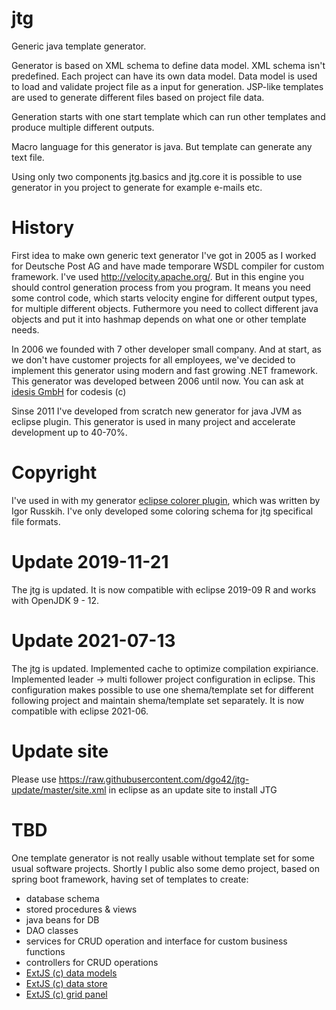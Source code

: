 # jtg

Generic java template generator.

Generator is based on XML schema to define data model. XML schema isn't predefined. Each project can have its own data model. 
Data model is used to load and validate project file as a input for generation. JSP-like templates are used to generate different 
files based on project file data.

Generation starts with one start template which can run other templates and produce multiple different outputs.

Macro language for this generator is java. But template can generate any text file.

Using only two components jtg.basics and jtg.core it is possible to use generator in you project to generate for example e-mails etc.

# History

First idea to make own generic text generator I've got in 2005 as I worked for Deutsche Post AG and have made temporare WSDL compiler for
custom framework. 
I've used http://velocity.apache.org/. But in this engine you should control generation process from you program. It means you need some 
control code, which starts velocity engine for different output types, for multiple different objects. Futhermore you need to collect 
different java objects and put it into hashmap depends on what one or other template needs.

In 2006 we founded with 7 other developer small company. And at start, as we don't have customer projects for all employees, we've decided
to implement this generator using modern and fast growing .NET framework. This generator was developed between 2006 until now. You can ask
at [idesis GmbH](http://www.idesis.de/unsere-produkte/codesis/) for codesis (c)

Sinse 2011 I've developed from scratch new generator for java JVM as eclipse plugin. This generator is used in many project and accelerate 
development up to 40-70%.

# Copyright

I've used in with my generator [eclipse colorer plugin](http://colorer.sourceforge.net/), which was written by Igor Russkih.
I've only developed some coloring schema for jtg specifical file formats.

# Update 2019-11-21
The jtg is updated. It is now compatible with eclipse 2019-09 R and works with OpenJDK 9 - 12.

# Update 2021-07-13
The jtg is updated. Implemented cache to optimize compilation expiriance. Implemented leader -> multi follower project configuration in eclipse. This configuration makes possible to use one shema/template set for different following project and maintain shema/template set separately.
It is now compatible with eclipse 2021-06.

# Update site
Please use https://raw.githubusercontent.com/dgo42/jtg-update/master/site.xml in eclipse as an update site to install JTG

# TBD

One template generator is not really usable without template set for some usual software projects. 
Shortly I public also some demo project, based on spring boot framework, having set of templates to create:
  * database schema
  * stored procedures & views
  * java beans for DB
  * DAO classes
  * services for CRUD operation and interface for custom business functions
  * controllers for CRUD operations
  * [ExtJS (c) data models](http://docs.sencha.com/extjs/6.5.3/modern/Ext.data.Model.html)
  * [ExtJS (c) data store](http://docs.sencha.com/extjs/6.5.3/modern/Ext.data.Store.html)
  * [ExtJS (c) grid panel](http://docs.sencha.com/extjs/6.5.3/modern/Ext.grid.Grid.html)
